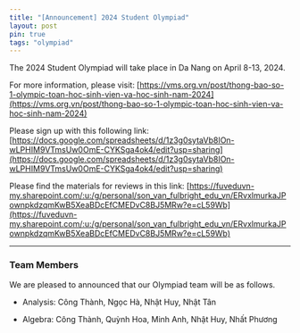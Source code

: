```yaml
---
title: "[Announcement] 2024 Student Olympiad" 
layout: post
pin: true
tags: "olympiad"
---
```


The 2024 Student Olympiad will take place in Da Nang on April 8-13, 2024.

For more information, please visit: 
[https://vms.org.vn/post/thong-bao-so-1-olympic-toan-hoc-sinh-vien-va-hoc-sinh-nam-2024](https://vms.org.vn/post/thong-bao-so-1-olympic-toan-hoc-sinh-vien-va-hoc-sinh-nam-2024)

Please sign up with this following link: 
[https://docs.google.com/spreadsheets/d/1z3g0sytaVb8IOn-wLPHIM9VTmsUw0OmE-CYKSga4ok4/edit?usp=sharing](https://docs.google.com/spreadsheets/d/1z3g0sytaVb8IOn-wLPHIM9VTmsUw0OmE-CYKSga4ok4/edit?usp=sharing)

Please find the materials for reviews in this link:
[https://fuveduvn-my.sharepoint.com/:u:/g/personal/son_van_fulbright_edu_vn/ERvxlmurkaJPownpkdzqmKwB5XeaBDcEfCMEDvC8BJ5MRw?e=cL59Wb](https://fuveduvn-my.sharepoint.com/:u:/g/personal/son_van_fulbright_edu_vn/ERvxlmurkaJPownpkdzqmKwB5XeaBDcEfCMEDvC8BJ5MRw?e=cL59Wb)

---

### Team Members

We are pleased to announced that our Olympiad team will be as follows.

- Analysis: Công Thành, Ngọc Hà, Nhật Huy, Nhật Tân

- Algebra: Công Thành, Quỳnh Hoa, Minh Anh, Nhật Huy, Nhất Phương
